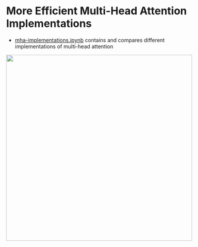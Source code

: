 # More Efficient Multi-Head Attention Implementations

- [mha-implementations.ipynb](mha-implementations.ipynb) contains and compares different implementations of multi-head attention

<a href="mha-implementations.ipynb"><img src="https://llms-from-scratch.s3.us-east-2.amazonaws.com/bonus/mha-benchmark/mha-comparison.webp" width="500px"></a>